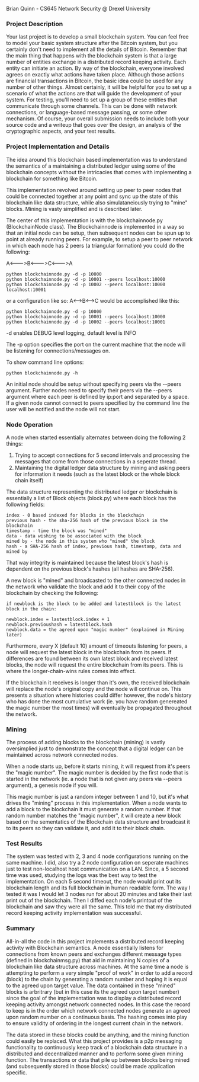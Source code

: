 Brian Quinn - CS645 Network Security @ Drexel University

### Project Description

Your last project is to develop a small blockchain system.  You can feel free to model your basic system structure after the Bitcoin system, but you certainly don't need to implement all the details of Bitcoin.  Remember that the main thing that happens with the blockchain system is that a large number of entities exchange in a distributed record keeping activity.  Each entity can initiate an action.  By way of the blockchain, everyone involved agrees on exactly what actions have taken place.  Although those actions are financial transactions in Bitcoin, the basic idea could be used for any number of other things.  Almost certainly, it will be helpful for you to set up a scenario of what the actions are that will guide the development of your system.  For testing, you'll need to set up a group of these entities that communicate through some channels.  This can be done with network connections, or language-based message passing, or some other mechanism.  Of course, your overall submission needs to include both your source code and a writeup that goes over the design, an analysis of the cryptographic aspects, and your test results.

### Project Implementation and Details

The idea around this blockchain based implementation was to understand the semantics of a maintaining a distributed ledger using some of the blockchain concepts without the intricacies that comes with implementing a blockchain for something like Bitcoin. 

This implementation revolved around setting up peer to peer nodes that could be connected together at any point and sync up the state of this blockchain like data structure, while also simulataneiously trying to "mine" blocks. Mining is vasty simplified and is described later.

The center of this implementation is with the blockchainnode.py (BlockchainNode class). The Blockchainnode is implemented in a way so that an initial node can be setup, then subsequent nodes can be spun up to point at already running peers. For example, to setup a peer to peer network in which each node has 2 peers (a triangular formation) you could do the following:

A<--->B<--->C<--->A

```
python blockchainnode.py -d -p 10000
python blockchainnode.py -d -p 10001 --peers localhost:10000
python blockchainnode.py -d -p 10002 --peers localhost:10000 localhost:10001
```

or a configuration like so: A<-->B<-->C would be accomplished like this:

```
python blockchainnode.py -d -p 10000
python blockchainnode.py -d -p 10001 --peers localhost:10000
python blockchainnode.py -d -p 10002 --peers localhost:10001
```

-d enables DEBUG level logging, default level is INFO

The -p option specifies the port on the current machine that the node will be listening for connections/messages on.

To show command line options:

```
python blockchainnode.py -h 
```

An initial node should be setup without specifying peers via the --peers argument. Further nodes need to specify their peers via the --peers argument where each peer is defined by ip:port and separated by a space. If a given node cannot connect to peers specified by the command line the user will be notified and the node will not start.

### Node Operation

A node when started essentially alternates between doing the following 2 things:

1. Trying to accept connections for 5 second intervals and processing the messages that come from those connections in a seperate thread. 
2. Maintaining the digital ledger data structure by mining and asking peers for information it needs (such as the latest block or the whole block chain itself)

The data structure representing the distributed ledger or blockchain is essentially a list of Block objects (block.py) where each block has the following fields:

    index - 0 based indexed for blocks in the blockchain
    previous hash - the sha-256 hash of the previous block in the blockchain
    timestamp - time the block was "mined"
    data - data wishing to be associated with the block
    mined by - the node in this system who "mined" the block
    hash - a SHA-256 hash of index, previous hash, timestamp, data and mined by

That way integrity is maintained because the latest block's hash is dependent on the previous block's hashes (all hashes are SHA-256).

A new block is "mined" and broadcasted to the other connected nodes in the network who validate the block and add it to their copy of the blockchain by checking the following:

    if newblock is the block to be added and latestblock is the latest block in the chain:

    newblock.index = lastestblock.index + 1
    newblock.previoushash = latestblock.hash
    newblock.data = the agreed upon "magic number" (explained in Mining later)

Furthermore, every X (default 10) amount of timeouts listening for peers, a node will request the latest block in the blockchain from its peers. If differences are found between its own latest block and received latest blocks, the node will request the entire blockchain from its peers. This is where the longer-chain-wins rules comes into effect.

If the blockchain it receives is longer than it's own, the received blockchain will replace the node's original copy and the node will continue on. This presents a situation where histories could differ however, the node's history who has done the most cumulative work (ie. you have random genereated the magic number the most times) will eventually be propagated throughout the network.

### Mining

The process of adding blocks to the blockchain (mining) is vastly oversimplied just to demonstrate the concept that a digital ledger can be maintained across network connected nodes.

When a node starts up, before it starts mining, it will request from it's peers the "magic number". The magic number is decided by the first node that is started in the network (ie. a node that is not given any peers via --peers argument), a genesis node if you will.

This magic number is just a random integer between 1 and 10, but it's what drives the "mining" process in this implementation. When a node wants to add a block to the blockchain it must generate a random number. If that random number matches the "magic number", it will create a new block based on the sementatics of the Blockchain data structure and broadcast it to its peers so they can validate it, and add it to their block chain.

### Test Results

The system was tested with 2, 3 and 4 node configurations running on the same machine. I did, also try a 2 node configuration on seperate machines just to test non-localhost host communication on a LAN. Since, a 5 second time was used, studying the logs was the best way to test the implementation. On each 5 second timeout, the node would print out its blockchain length and its full blockchain in human readable form. The way I tested it was I would let 3 nodes run for about 20 minutes and take their last print out of the blockchain. Then I diffed each node's printout of the blockchain and saw they were all the same. This told me that my distributed record keeping activity implementation was successful.

### Summary

All-in-all the code in this project implements a distributed record keeping activity with Blockchain semantics. A node essentially listens for connections from known peers and exchanges different message types (defined in blockchainmsg.py) that aid in maintaining N copies of a blockchain like data structure across machines. At the same time a node is attempting to perform a very simple "proof of work" in order to add a record (block) to the chain by generating a random number and hoping it is equal to the agreed upon target value. The data contained in these "mined" blocks is arbritrary (but in this case its the agreed upon target number) since the goal of the implementation was to display a distributed record keeping activity amongst network connected nodes. In this case the record to keep is in the order which network connected nodes generate an agreed upon random number on a continuous basis. The hashing comes into play to ensure validity of ordering in the longest current chain in the network.

The data stored in these blocks could be anything, and the mining function could easily be replaced. What this project provides is a p2p messaging functionality to continuously keep track of a blockchain data structure in a distributed and decentralized manner and to perform some given mining function. The transactions or data that pile up between blocks being mined (and subsequently stored in those blocks) could be made application specific.
